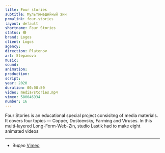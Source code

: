 ```yaml
---
title: Four stories
subtitle: Мультимедийный зин
prmalink: four-stories
layout: default
shortname: Four Stories
status: 🟢
brand: Logos
client: Logos
agency:
direction: Platonov
art: Stepanova
music:  
sound:
animation:  
production:  
script:
year: 2020
duration: 00:00:50
video: media/stories.mp4
vimeo: 580046934
number: 16
---
```


Four Stories is an educational special project consisitng of media materials. It covers four topics — Copper, Dostoevsky, Farming and Viruses. In this multi-layered Long-Form-Web-Zin, studio Lastik had to make eight animated videos


---

+ Видео [Vimeo](xxxxx)
